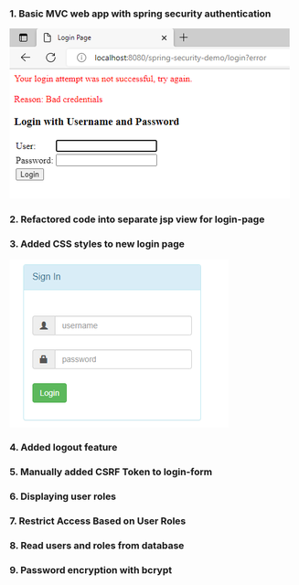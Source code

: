 ### 1. Basic MVC web app with spring security authentication
![alt text](https://github.com/jackanakin/SpringAndHibernate-Udemy/blob/main/15-SpringSecurity/result.png?raw=true)
### 2. Refactored code into separate jsp view for login-page
### 3. Added CSS styles to new login page
![alt text](https://raw.githubusercontent.com/jackanakin/SpringAndHibernate-Udemy/main/15-SpringSecurity/result2.png)
### 4. Added logout feature
### 5. Manually added CSRF Token to login-form
### 6. Displaying user roles
### 7. Restrict Access Based on User Roles
### 8. Read users and roles from database
### 9. Password encryption with bcrypt
